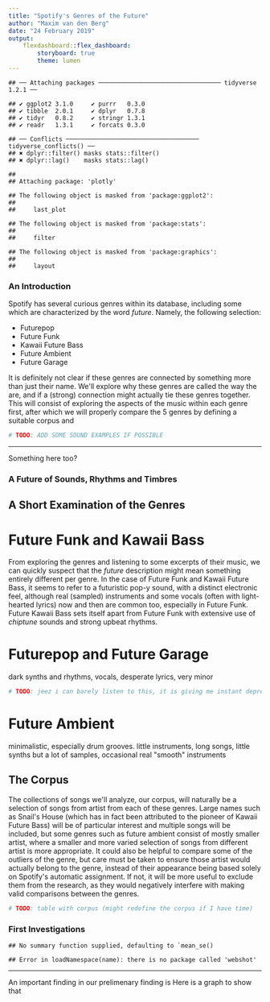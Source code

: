 ```yaml
---
title: "Spotify's Genres of the Future"
author: "Maxim van den Berg"
date: "24 February 2019"
output:
    flexdashboard::flex_dashboard:
        storyboard: true
        theme: lumen
---
```




```
## ── Attaching packages ────────────────────────────────── tidyverse 1.2.1 ──
```

```
## ✔ ggplot2 3.1.0     ✔ purrr   0.3.0
## ✔ tibble  2.0.1     ✔ dplyr   0.7.8
## ✔ tidyr   0.8.2     ✔ stringr 1.3.1
## ✔ readr   1.3.1     ✔ forcats 0.3.0
```

```
## ── Conflicts ───────────────────────────────────── tidyverse_conflicts() ──
## ✖ dplyr::filter() masks stats::filter()
## ✖ dplyr::lag()    masks stats::lag()
```

```
## 
## Attaching package: 'plotly'
```

```
## The following object is masked from 'package:ggplot2':
## 
##     last_plot
```

```
## The following object is masked from 'package:stats':
## 
##     filter
```

```
## The following object is masked from 'package:graphics':
## 
##     layout
```

### An Introduction



Spotify has several curious genres within its database, including some which are characterized by the word *future*. Namely, the following selection:

- Futurepop
- Future Funk
- Kawaii Future Bass
- Future Ambient
- Future Garage

It is definitely not clear if these genres are connected by something more than just their name. We'll explore why these genres are called the way the are, and if a (strong) connection might actually tie these genres together. This will consist of exploring the aspects of the music within each genre first, after which we will properly compare the 5 genres by defining a suitable corpus and


```r
# TODO: ADD SOME SOUND EXAMPLES IF POSSIBLE
```

***

Something here too?



### A Future of Sounds, Rhythms and Timbres

## A Short Examination of the Genres
# Future Funk and Kawaii Bass
From exploring the genres and listening to some excerpts of their music, we can quickly suspect that the *future* description might mean something entirely different per genre. In the case of Future Funk and Kawaii Future Bass, it seems to refer to a futuristic pop-y sound, with a distinct electronic feel, although real (sampled) instruments and some vocals (often with light-hearted lyrics) now and then are common too, especially in Future Funk. Future Kawaii Bass sets itself apart from Future Funk with extensive use of *chiptune* sounds and strong upbeat rhythms.

# Futurepop and Future Garage
dark synths and rhythms, vocals, desperate lyrics, very minor

```r
# TODO: jeez i can barely listen to this, it is giving me instant depression
```

# Future Ambient
minimalistic, especially drum grooves. little instruments, long songs, little synths but a lot of samples, occasional real "smooth" instruments

## The Corpus

The collections of songs we'll analyze, our corpus, will naturally be a selection of songs from artist from each of these genres. Large names such as Snail's House (which has in fact been attributed to the pioneer of Kawaii Future Bass) will be of particular interest and multiple songs will be included, but some genres such as future ambient consist of mostly smaller artist, where a smaller and more varied selection of songs from different artist is more appropriate.
It could also be helpful to compare some of the outliers of the genre, but care must be taken to ensure those artist would actually belong to the genre, instead of their appearance being based solely on Spotify's automatic assignment. If not, it will be more useful to exclude them from the research, as they would negatively interfere with making valid comparisons between the genres.


```r
# TODO: table with corpus (might redefine the corpus if I have time)
```






### First Investigations




```
## No summary function supplied, defaulting to `mean_se()
```

```
## Error in loadNamespace(name): there is no package called 'webshot'
```

***

An important finding in our prelimenary finding is
Here is a graph to show that
